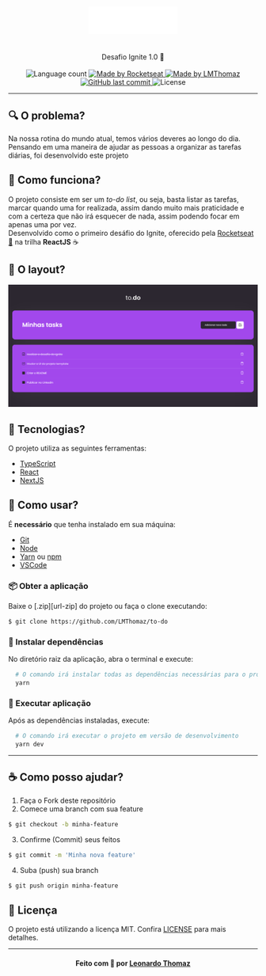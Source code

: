 <h4 align="center">
    <img alt="" src=".github/logo.svg" />
    <br/>
    <br/>
</h4>

<p align="center">
  Desafio Ignite 1.0 🚀
  <br>
  <br>

  <img alt="Language count" src="https://img.shields.io/github/repo-size/LMThomaz/to-do"/>

  <a href="https://rocketseat.com.br">
    <img alt="Made by Rocketseat" src="https://img.shields.io/badge/made%20by-Rocketseat-%237519C1">
  </a>

  <a href="https://www.linkedin.com/in/leonardo-thomaz/">
    <img alt="Made by LMThomaz" src="https://img.shields.io/badge/made%20by-Leonardo%20Thomaz-%237519C1">
  </a>

  <a href="https://github.com/LMThomaz/to-do/commits/main">
    <img alt="GitHub last commit" src="https://img.shields.io/github/last-commit/LMThomaz/to-do">
  </a>

  <img alt="License" src="https://img.shields.io/github/license/LMThomaz/to-do">
</p>

---

## :mag: O problema?

Na nossa rotina do mundo atual, temos vários deveres ao longo do dia. Pensando em uma maneira de ajudar as pessoas a organizar as tarefas diárias, foi desenvolvido este projeto

## :dart: Como funciona?

O projeto consiste em ser um _to-do list_, ou seja, basta listar as tarefas, marcar quando uma for realizada, assim dando muito mais praticidade e com a certeza que não irá esquecer de nada, assim podendo focar em apenas uma por vez.  
Desenvolvido como o primeiro desáfio do Ignite, oferecido pela [Rocketseat :rocket:][url-rocketseat] na trilha **ReactJS** :coffee:

## :art: O layout?

![Capa to-do](.github/capa.png)

## :hammer: Tecnologias?

O projeto utiliza as seguintes ferramentas:

- [TypeScript][url-ts]
- [React][url-react]
- [NextJS][url-next]

## :electric_plug: Como usar?

É **necessário** que tenha instalado em sua máquina:

- [Git][url-git]
- [Node][url-node]
- [Yarn][url-yarn] ou [npm][url-npm]
- [VSCode][url-vs]

### :package: Obter a aplicação

Baixe o [.zip][url-zip] do projeto ou faça o clone executando:

```bash
$ git clone https://github.com/LMThomaz/to-do
```

### :steam_locomotive: Instalar dependências

No diretório raiz da aplicação, abra o terminal e execute:

```bash
  # O comando irá instalar todas as dependências necessárias para o projeto execute
  yarn
```

### :crystal_ball: Executar aplicação

Após as dependências instaladas, execute:

```bash
  # O comando irá executar o projeto em versão de desenvolvimento
  yarn dev
```

---

## :coffee: Como posso ajudar?

1. Faça o Fork deste repositório
2. Comece uma branch com sua feature

```bash
$ git checkout -b minha-feature
```

3. Confirme (Commit) seus feitos

```bash
$ git commit -m 'Minha nova feature'
```

4. Suba (push) sua branch

```bash
$ git push origin minha-feature
```

## :page_with_curl: Licença

O projeto está utilizando a licença MIT. Confira [LICENSE][license] para mais detalhes.

---

<h4 align="center">
Feito com 💜 por <a href="https://www.linkedin.com/in/leonardo-thomaz/" target="_blank">Leonardo Thomaz</a>
</h4>

[url-ts]: https://www.typescriptlang.org/
[url-node]: https://nodejs.org/
[url-next]: https://nextjs.org/docs
[url-react]: https://reactjs.org/
[url-rocketseat]: https://rocketseat.com.br/
[url-git]: https://git-scm.com/
[url-vs]: https://code.visualstudio.com/
[url-npm]: https://www.npmjs.com/
[url-yarn]: https://yarnpkg.com/
[diego]: https://github.com/diego3g
[diego]: https://github.com/diego3g
[license]: https://github.com/LMThomaz/to-do/blob/main/LICENSE.md

